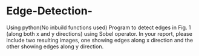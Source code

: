 # Edge-Detection-
Using python(No inbuild functions used)
Program to detect edges in Fig. 1 (along both x and y directions) using Sobel operator. In your report,
please include two resulting images, one showing edges along x direction and the other showing edges along y
direction.
